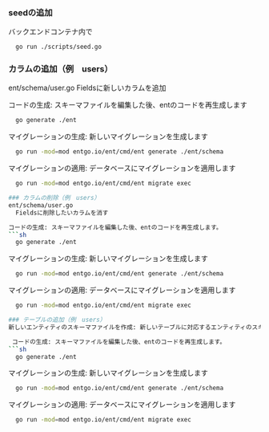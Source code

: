 ### seedの追加
  バックエンドコンテナ内で
  ```sh
    go run ./scripts/seed.go
  ```

### カラムの追加（例　users）
  ent/schema/user.go
  Fieldsに新しいカラムを追加

  コードの生成: スキーマファイルを編集した後、entのコードを再生成します
  ```sh
    go generate ./ent
  ```

  マイグレーションの生成: 新しいマイグレーションを生成します
  ```sh
    go run -mod=mod entgo.io/ent/cmd/ent generate ./ent/schema
  ```

  マイグレーションの適用: データベースにマイグレーションを適用します
  ```sh
    go run -mod=mod entgo.io/ent/cmd/ent migrate exec

### カラムの削除（例　users）
  ent/schema/user.go
    Fieldsに削除したいカラムを消す

  コードの生成: スキーマファイルを編集した後、entのコードを再生成します。
  ```sh
    go generate ./ent
  ```

  マイグレーションの生成: 新しいマイグレーションを生成します
  ```sh
    go run -mod=mod entgo.io/ent/cmd/ent generate ./ent/schema
  ```

  マイグレーションの適用: データベースにマイグレーションを適用します
  ```sh
    go run -mod=mod entgo.io/ent/cmd/ent migrate exec

### テーブルの追加（例　users）
  新しいエンティティのスキーマファイルを作成: 新しいテーブルに対応するエンティティのスキーマファイルを作成します。

   コードの生成: スキーマファイルを編集した後、entのコードを再生成します。
  ```sh
    go generate ./ent
  ```

  マイグレーションの生成: 新しいマイグレーションを生成します
  ```sh
    go run -mod=mod entgo.io/ent/cmd/ent generate ./ent/schema
  ```

  マイグレーションの適用: データベースにマイグレーションを適用します
  ```sh
    go run -mod=mod entgo.io/ent/cmd/ent migrate exec